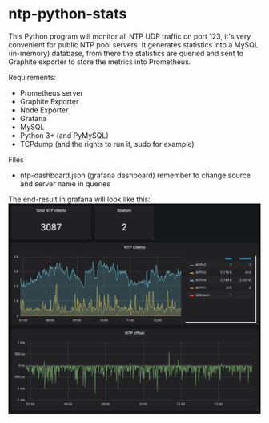 # ntp-python-stats
This Python program will monitor all NTP UDP traffic on port 123, it's very convenient for public NTP pool servers.
It generates statistics into a MySQL (in-memory) database, from there the statistics are queried and sent to Graphite exporter
to store the metrics into Prometheus.

Requirements:
* Prometheus server
* Graphite Exporter
* Node Exporter
* Grafana
* MySQL
* Python 3+ (and PyMySQL)
* TCPdump (and the rights to run it, sudo for example)


Files
* ntp-dashboard.json (grafana dashboard) remember to change source and server name in queries

The end-result in grafana will look like this:
![alt tag](https://github.com/HyperDevil/ntp-python-stats/blob/master/ntp.PNG?raw=true)
